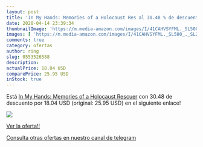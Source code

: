 ```yaml
---
layout: post
title: 'In My Hands: Memories of a Holocaust Res al 30.48 % de descuento'
date: 2020-04-14 23:39:34
thumbnailImage: 'https://m.media-amazon.com/images/I/41CAHVSYFML._SL500_._SL200_.jpg'
images: [ 'https://m.media-amazon.com/images/I/41CAHVSYFML._SL500_._SL200_.jpg' ]
comments: true
category: ofertas
author: ring
slug: 0553526588
description:
actualPrice: 18.04 USD
comparePrice: 25.95 USD
inStock: true
---
```


Está [In My Hands: Memories of a Holocaust Rescuer](https://www.amazon.com/dp/0553526588/?tag=redken08-20) con 30.48 de descuento por 18.04 USD (original: 25.95 USD) en el siguiente enlace!

[![](https://m.media-amazon.com/images/I/41CAHVSYFML._SL500_._SL200_.jpg)](https://www.amazon.com/dp/0553526588/?tag=redken08-20)

[Ver la oferta!!](https://www.amazon.com/dp/0553526588/?tag=redken08-20)

[Consulta otras ofertas en nuestro canal de telegram](https://t.me/s/ofertas25)
